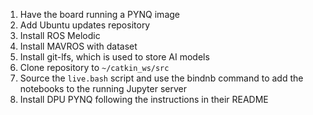 1. Have the board running a PYNQ image
1. Add Ubuntu updates repository
1. Install ROS Melodic
1. Install MAVROS with dataset
1. Install git-lfs, which is used to store AI models
1. Clone repository to `~/catkin_ws/src`
1. Source the `live.bash` script and use the bindnb command to add the notebooks to the running Jupyter server
1. Install DPU PYNQ following the instructions in their README


